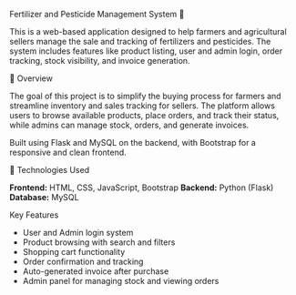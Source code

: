 Fertilizer and Pesticide Management System 🌿

This is a web-based application designed to help farmers and agricultural sellers manage the sale and tracking of fertilizers and pesticides. The system includes features like product listing, user and admin login, order tracking, stock visibility, and invoice generation.



📌 Overview

The goal of this project is to simplify the buying process for farmers and streamline inventory and sales tracking for sellers. The platform allows users to browse available products, place orders, and track their status, while admins can manage stock, orders, and generate invoices.

Built using Flask and MySQL on the backend, with Bootstrap for a responsive and clean frontend.



🔧 Technologies Used

 **Frontend:** HTML, CSS, JavaScript, Bootstrap
 **Backend:** Python (Flask)
 **Database:** MySQL



 Key Features

- User and Admin login system
- Product browsing with search and filters
- Shopping cart functionality
- Order confirmation and tracking
- Auto-generated invoice after purchase
- Admin panel for managing stock and viewing orders
